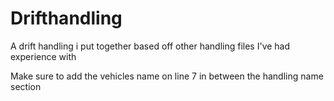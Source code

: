 # Drifthandling
A drift handling i put together based off other handling files I've had experience with 

Make sure to add the vehicles name on line 7 in between the handling name section
